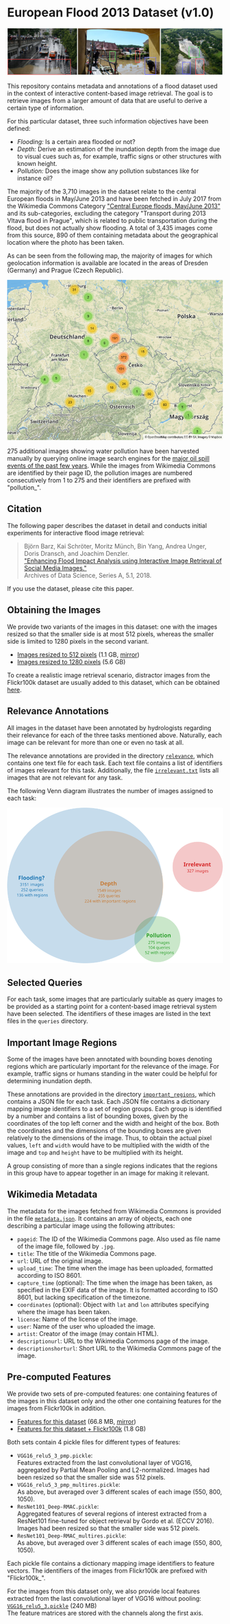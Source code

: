 European Flood 2013 Dataset (v1.0)
==================================

![Examples from the dataset for each of the 3 tasks](examples.jpg)

This repository contains metadata and annotations of a flood dataset used in the context of interactive
content-based image retrieval. The goal is to retrieve images from a larger amount of data that are
useful to derive a certain type of information.

For this particular dataset, three such information objectives have been defined:

- *Flooding:* Is a certain area flooded or not?
- *Depth:* Derive an estimation of the inundation depth from the image due to visual cues such as, for example,
  traffic signs or other structures with known height.
- *Pollution:* Does the image show any pollution substances like for instance oil?

The majority of the 3,710 images in the dataset relate to the central European floods in May/June 2013 and
have been fetched in July 2017 from the Wikimedia Commons Category
["Central Europe floods, May/June 2013"][1] and its sub-categories, excluding the category
"Transport during 2013 Vltava flood in Prague", which is related to public transportation during
the flood, but does not actually show flooding.
A total of 3,435 images come from this source, 890 of them containing metadata about the geographical
location where the photo has been taken.

As can be seen from the following map, the majority of images for which geolocation information is available
are located in the areas of Dresden (Germany) and Prague (Czech Republic).

<p align="center"><img alt="Map" src="map.png"></p>

275 additional images showing water pollution have been harvested manually by querying online image
search engines for the [major oil spill events of the past few years][2].
While the images from Wikimedia Commons are identified by their page ID, the pollution images are
numbered consecutively from 1 to 275 and their identifiers are prefixed with "pollution_".


Citation
--------

The following paper describes the dataset in detail and conducts initial experiments for interactive
flood image retrieval:

> Björn Barz, Kai Schröter, Moritz Münch, Bin Yang, Andrea Unger, Doris Dransch, and Joachim Denzler.  
> ["Enhancing Flood Impact Analysis using Interactive Image Retrieval of Social Media Images."][11]  
> Archives of Data Science, Series A, 5.1, 2018.

If you use the dataset, please cite this paper.


Obtaining the Images
--------------------

We provide two variants of the images in this dataset:
one with the images resized so that the smaller side is at most 512 pixels, whereas the smaller side is limited to 1280 pixels in the second variant.

- [Images resized to 512 pixels][3] (1.1 GB, [mirror][9])
- [Images resized to 1280 pixels][4] (5.6 GB)

To create a realistic image retrieval scenario, distractor images from the Flickr100k dataset are usually
added to this dataset, which can be obtained [here][5].


Relevance Annotations
---------------------

All images in the dataset have been annotated by hydrologists regarding their relevance for each of the
three tasks mentioned above.
Naturally, each image can be relevant for more than one or even no task at all.

The relevance annotations are provided in the directory [`relevance`](relevance/),
which contains one text file for each task.
Each text file contains a list of identifiers of images relevant for this task.
Additionally, the file [`irrelevant.txt`](relevance/irrelevant.txt) lists all images that are not relevant
for any task.

The following Venn diagram illustrates the number of images assigned to each task:

![Number of images relevant for each task](statistics.svg)


Selected Queries
----------------

For each task, some images that are particularly suitable as query images to be provided as a starting
point for a content-based image retrieval system have been selected.
The identifiers of these images are listed in the text files in the `queries` directory.


Important Image Regions
-----------------------

Some of the images have been annotated with bounding boxes denoting regions which are particularly
important for the relevance of the image.
For example, traffic signs or humans standing in the water could be helpful for determining
inundation depth.

These annotations are provided in the directory [`important_regions`](important_regions/),
which contains a JSON file for each task.
Each JSON file contains a dictionary mapping image identifiers to a set of region groups.
Each group is identified by a number and contains a list of bounding boxes, given by the coordinates
of the top left corner and the width and height of the box.
Both the coordinates and the dimensions of the bounding boxes are given relatively to the dimensions of
the image. Thus, to obtain the actual pixel values, `left` and `width` would have to be multiplied
with the width of the image and `top` and `height` have to be multiplied with its height.

A group consisting of more than a single regions indicates that the regions in this group have to appear together in an image for making it relevant.


Wikimedia Metadata
------------------

The metadata for the images fetched from Wikimedia Commons is provided in the file [`metadata.json`](metadata.json).
It contains an array of objects, each one describing a particular image using the following attributes:

- `pageid`: The ID of the Wikimedia Commons page. Also used as file name of the image file, followed by `.jpg`.
- `title`: The title of the Wikimedia Commons page.
- `url`: URL of the original image.
- `upload_time`: The time when the image has been uploaded, formatted according to ISO 8601.
- `capture_time` (optional): The time when the image has been taken, as specified in the EXIF data of the image.
  It is formatted according to ISO 8601, but lacking specification of the timezone.
- `coordinates` (optional): Object with `lat` and `lon` attributes specifying where the image has been taken.
- `license`: Name of the license of the image.
- `user`: Name of the user who uploaded the image.
- `artist`: Creator of the image (may contain HTML).
- `descriptionurl`: URL to the Wikimedia Commons page of the image.
- `descriptionshorturl`: Short URL to the Wikimedia Commons page of the image.


Pre-computed Features
---------------------

We provide two sets of pre-computed features:
one containing features of the images in this dataset only and the other one containing features for the
images from Flickr100k in addition.

- [Features for this dataset][6] (66.8 MB, [mirror][10])
- [Features for this dataset + Flickr100k][7] (1.8 GB)

Both sets contain 4 pickle files for different types of features:

- `VGG16_relu5_3_pmp.pickle`:  
  Features extracted from the last convolutional layer of VGG16,
  aggregated by Partial Mean Pooling and L2-normalized.
  Images had been resized so that the smaller side was 512 pixels.
- `VGG16_relu5_3_pmp_multires.pickle`:  
  As above, but averaged over 3 different scales of each image (550, 800, 1050).
- `ResNet101_Deep-RMAC.pickle`:  
  Aggregated features of several regions of interest extracted from a ResNet101 fine-tuned for
  object retrieval by Gordo et al. (ECCV 2016).
  Images had been resized so that the smaller side was 512 pixels.
- `ResNet101_Deep-RMAC_multires.pickle`:  
  As above, but averaged over 3 different scales of each image (550, 800, 1050).

Each pickle file contains a dictionary mapping image identifiers to feature vectors.
The identifiers of the images from Flickr100k are prefixed with "Flickr100k_".

For the images from this dataset only, we also provide local features extracted from the last convolutional layer of VGG16 without pooling: [`VGG16_relu5_3.pickle`][8] (240 MB)  
The feature matrices are stored with the channels along the first axis.



[1]: https://commons.wikimedia.org/wiki/Category:Central_Europe_floods,_May/June_2013
[2]: https://en.wikipedia.org/wiki/List_of_oil_spills
[3]: https://archive.org/download/european-flood-2013/european-flood-2013_imgs_small.zip
[4]: https://archive.org/download/european-flood-2013/european-flood-2013_imgs_large.zip
[5]: http://www.robots.ox.ac.uk/~vgg/data/oxbuildings/flickr100k.html
[6]: https://archive.org/download/european-flood-2013/features.zip
[7]: https://archive.org/download/european-flood-2013/features_flickr100k.zip
[8]: https://archive.org/download/european-flood-2013/VGG16_relu5_3.pickle.gz
[9]: https://cloud.uni-jena.de/index.php/s/Tdns4xnw72XoBiN/download?path=%2F&files=european-flood-2013_imgs_small.zip
[10]: https://cloud.uni-jena.de/index.php/s/Tdns4xnw72XoBiN/download?path=%2F&files=features.zip
[11]: https://arxiv.org/pdf/1908.03361
